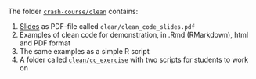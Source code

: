 The folder [`crash-course/clean`](https://github.com/RISE-UNIBAS/clean-code/tree/master/crash-course/clean) contains:
1. [Slides](https://docs.google.com/presentation/d/1wf3FP_v7sqW1RSylroPCfVG85T3AHYlgoBkHe7cIsNQ/edit?usp=sharing) as PDF-file called `clean/clean_code_slides.pdf`
2. Examples of clean code for demonstration, in .Rmd (RMarkdown), html and PDF format
3. The same examples as a simple R script
4. A folder called [`clean/cc_exercise`](https://github.com/RISE-UNIBAS/clean-code/tree/main/crash-course/clean/cc_exercise) with two scripts for students to work on